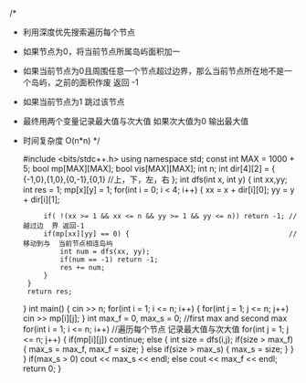 /*
 * 利用深度优先搜索遍历每个节点
 * 如果节点为0，将当前节点所属岛屿面积加一
 * 如果当前节点为0且周围任意一个节点超过边界，那么当前节点所在地不是一个岛屿，之前的面积作废 返回 -1
 * 如果当前节点为1 跳过该节点
 * 最终用两个变量记录最大值与次大值 如果次大值为0 输出最大值
 * 时间复杂度 O(n*n)
 */

	#include <bits/stdc++.h>
	using namespace std;
	const int MAX = 1000 + 5;
	bool mp[MAX][MAX];
	bool vis[MAX][MAX];
	int n;
	int dir[4][2] = {
	    {-1,0},{1,0},{0,-1},{0,1} //上，下，左，右
	};
	int dfs(int x, int y) {
	    int xx,yy;
	    int res = 1;
	    mp[x][y] = 1;
	    for(int i = 0; i < 4; i++) {
	        xx = x + dir[i][0];
	        yy = y + dir[i][1];
	
	        if( !(xx >= 1 && xx <= n && yy >= 1 && yy <= n)) return -1; // 越过边	界 返回-1
	        if(mp[xx][yy] == 0) {                                       //移动到与	当前节点相连岛屿 
	            int num = dfs(xx, yy);
	            if(num == -1) return -1;
	            res += num;
	        }
	    }
	    return res;
	}
	int main() {
	    cin >> n;
	    for(int i = 1; i <= n; i++) {
	        for(int j = 1; j <= n; j++)
	            cin >> mp[i][j];
	    }
	    int max_f = 0, max_s = 0; //first max and second max
	    for(int i = 1; i <= n; i++)             //遍历每个节点 记录最大值与次大值
	        for(int j = 1; j <= n; j++) {
	            if(mp[i][j]) continue;
	            else {
	                int size = dfs(i,j);
	                if(size > max_f) {
	                    max_s = max_f, max_f = size;
	                } else if(size > max_s) {
	                    max_s = size;
	                }
	            }
	        }
	    if(max_s > 0) cout << max_s << endl;
	    else cout << max_f << endl;
	    return 0;
	}